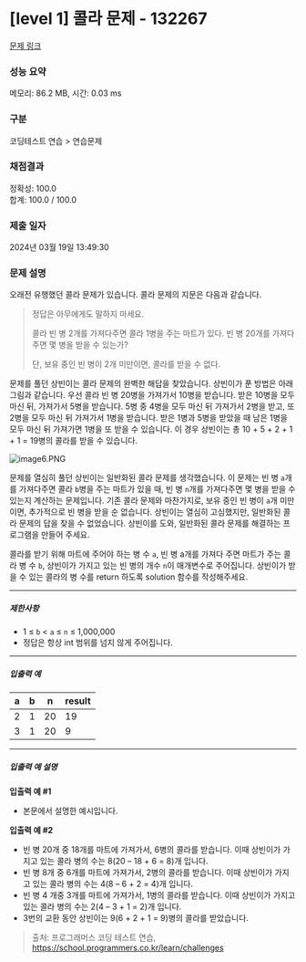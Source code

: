 # [level 1] 콜라 문제 - 132267 

[문제 링크](https://school.programmers.co.kr/learn/courses/30/lessons/132267) 

### 성능 요약

메모리: 86.2 MB, 시간: 0.03 ms

### 구분

코딩테스트 연습 > 연습문제

### 채점결과

정확성: 100.0<br/>합계: 100.0 / 100.0

### 제출 일자

2024년 03월 19일 13:49:30

### 문제 설명

<p>오래전 유행했던 콜라 문제가 있습니다. 콜라 문제의 지문은 다음과 같습니다.</p>

<blockquote>
<p>정답은 아무에게도 말하지 마세요.</p>

<p>콜라 빈 병 2개를 가져다주면 콜라 1병을 주는 마트가 있다. 빈 병 20개를 가져다주면 몇 병을 받을 수 있는가?</p>

<p>단, 보유 중인 빈 병이 2개 미만이면, 콜라를 받을 수 없다.</p>
</blockquote>

<p>문제를 풀던 상빈이는 콜라 문제의 완벽한 해답을 찾았습니다. 상빈이가 푼 방법은 아래 그림과 같습니다. 우선 콜라 빈 병 20병을 가져가서 10병을 받습니다. 받은 10병을 모두 마신 뒤, 가져가서 5병을 받습니다. 5병 중 4병을 모두 마신 뒤 가져가서 2병을 받고, 또 2병을 모두 마신 뒤 가져가서 1병을 받습니다. 받은 1병과 5병을 받았을 때 남은 1병을 모두 마신 뒤 가져가면 1병을 또 받을 수 있습니다. 이 경우 상빈이는 총 10 + 5 + 2 + 1 + 1 = 19병의 콜라를 받을 수 있습니다.</p>

<p><img src="https://grepp-programmers.s3.ap-northeast-2.amazonaws.com/files/production/95ce1c11-2f21-4248-8bfc-e330299cbb9a/image6.PNG" title="" alt="image6.PNG"></p>

<p>문제를 열심히 풀던 상빈이는 일반화된 콜라 문제를 생각했습니다. 이 문제는 빈 병 <code>a</code>개를 가져다주면 콜라 <code>b</code>병을 주는 마트가 있을 때, 빈 병 <code>n</code>개를 가져다주면 몇 병을 받을 수 있는지 계산하는 문제입니다. 기존 콜라 문제와 마찬가지로, 보유 중인 빈 병이 <code>a</code>개 미만이면, 추가적으로 빈 병을 받을 순 없습니다. 상빈이는 열심히 고심했지만, 일반화된 콜라 문제의 답을 찾을 수 없었습니다. 상빈이를 도와, 일반화된 콜라 문제를 해결하는 프로그램을 만들어 주세요.</p>

<p>콜라를 받기 위해 마트에 주어야 하는 병 수 <code>a</code>, 빈 병 a개를 가져다 주면 마트가 주는 콜라 병 수 <code>b</code>, 상빈이가 가지고 있는 빈 병의 개수 <code>n</code>이 매개변수로 주어집니다. 상빈이가 받을 수 있는 콜라의 병 수를 return 하도록 solution 함수를 작성해주세요.</p>

<hr>

<h5>제한사항</h5>

<ul>
<li>1 ≤ <code>b</code> &lt; <code>a</code> ≤ <code>n</code> ≤ 1,000,000</li>
<li>정답은 항상 int 범위를 넘지 않게 주어집니다.</li>
</ul>

<hr>

<h5>입출력 예</h5>
<table class="table">
        <thead><tr>
<th>a</th>
<th>b</th>
<th>n</th>
<th>result</th>
</tr>
</thead>
        <tbody><tr>
<td>2</td>
<td>1</td>
<td>20</td>
<td>19</td>
</tr>
<tr>
<td>3</td>
<td>1</td>
<td>20</td>
<td>9</td>
</tr>
</tbody>
      </table>
<hr>

<h5>입출력 예 설명</h5>

<p><strong>입출력 예 #1</strong></p>

<ul>
<li>본문에서 설명한 예시입니다.</li>
</ul>

<p><strong>입출력 예 #2</strong></p>

<ul>
<li>빈 병 20개 중 18개를 마트에 가져가서, 6병의 콜라를 받습니다. 이때 상빈이가 가지고 있는 콜라 병의 수는 8(20 – 18 + 6 = 8)개 입니다.</li>
<li>빈 병 8개 중 6개를 마트에 가져가서, 2병의 콜라를 받습니다. 이때 상빈이가 가지고 있는 콜라 병의 수는 4(8 – 6 + 2 = 4)개 입니다.</li>
<li>빈 병 4 개중 3개를 마트에 가져가서, 1병의 콜라를 받습니다. 이때 상빈이가 가지고 있는 콜라 병의 수는 2(4 – 3 + 1 = 2)개 입니다.</li>
<li>3번의 교환 동안 상빈이는 9(6 + 2 + 1 = 9)병의 콜라를 받았습니다.</li>
</ul>


> 출처: 프로그래머스 코딩 테스트 연습, https://school.programmers.co.kr/learn/challenges